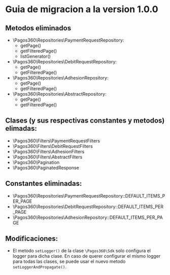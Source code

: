 # Guia de migracion a la version 1.0.0

## Metodos eliminados

- \Pagos360\Repositories\PaymentRequestRepository:
  - getPage()
  - getFilteredPage()
  - listGenerator()
- \Pagos360\Repositories\DebitRequestRepository:
  - getPage()
  - getFilteredPage()
- \Pagos360\Repositories\AdhesionRepository:
  - getPage()
  - getFilteredPage()
- \Pagos360\Repositories\AbstractRepository:
  - getPage()
  - getFilteredPage()

## Clases (y sus respectivas constantes y metodos) elimadas:

- \Pagos360\Filters\PaymentRequestFilters
- \Pagos360\Filters\DebitRequestFilters
- \Pagos360\Filters\AdhesionFilters
- \Pagos360\Filters\AbstractFilters
- \Pagos360\Pagination
- \Pagos360\PaginatedResponse

## Constantes eliminadas:

- \Pagos360\Repositories\PaymentRequestRepository::DEFAULT_ITEMS_PER_PAGE
- \Pagos360\Repositories\DebitRequestRepository::DEFAULT_ITEMS_PER_PAGE
- \Pagos360\Repositories\AdhesionRepository::DEFAULT_ITEMS_PER_PAGE

## Modificaciones:

- El metodo `setLogger()` de la clase `\Pagos360\Sdk` solo configura el logger para dicha clase. En caso de querer configurar el mismo logger para todas las clases, se puede usar el nuevo metodo `setLoggerAndPropagate()`.
